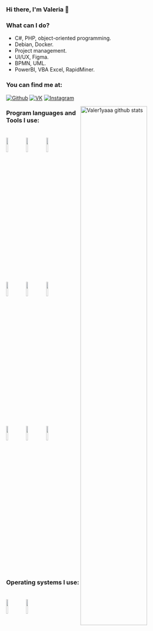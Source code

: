 ### Hi there, I'm Valeria 👋

### What can I do?

- C#, PHP, object-oriented programming.
- Debian, Docker.
- Project management.
- UI/UX, Figma.
- BPMN, UML.
- PowerBI, VBA Excel, RapidMiner.

### **You can find me at:**

[![Github](https://img.shields.io/badge/-Github-000?style=flat&logo=Github&logoColor=white)](https://github.com/valer1yaaa)
[![VK](https://img.shields.io/badge/-VK-000?style=flat&logo=VK&logoColor=white)](https://vk.com/valer1yaaa)
[![Instagram](https://img.shields.io/badge/-Instagram-000?style=flat&logo=Instagram&logoColor=white)](https://instagram.com/imvaler1ya)

<p>

  <img width="60%" align="right" alt="Valer1yaaa github stats" src="https://github-readme-stats.vercel.app/api?username=Valer1yaaa&count_private=true&hide=cpp,javascript,python&show_icons=true&hide_border=true&line_height=27&theme=dark&show_owner=true&include_all_commits=true" />

### Program languages and Tools I use:<br><br>

<code><img width="10%" src="https://www.vectorlogo.zone/logos/git-scm/git-scm-ar21.svg"></code>
<code><img width="10%" src="https://www.vectorlogo.zone/logos/github/github-ar21.svg"></code>
<code><img width="10%" src="https://www.vectorlogo.zone/logos/gitlab/gitlab-ar21.svg"></code>
<br/>
<code><img width="10%" src="https://www.vectorlogo.zone/logos/dotnet/dotnet-ar21.svg"></code>
<code><img width="10%" src="https://www.vectorlogo.zone/logos/mysql/mysql-ar21.svg"></code>
<code><img width="10%" src="https://www.vectorlogo.zone/logos/figma/figma-ar21.svg"></code>
<br/>
<code><img width="10%" src="https://www.vectorlogo.zone/logos/microsoft_powerbi/microsoft_powerbi-ar21.svg"></code>
<code><img width="10%" src="https://www.vectorlogo.zone/logos/postgresql/postgresql-ar21.svg"></code>
<code><img width="10%" src="https://www.vectorlogo.zone/logos/sqlite/sqlite-ar21.svg"></code>

### Operating systems I use:<br><br>

<code><img width="10%" src="https://simpleicons.org/icons/windows.svg"></code>
<code><img width="10%" src="https://simpleicons.org/icons/debian.svg"></code>

</p>
